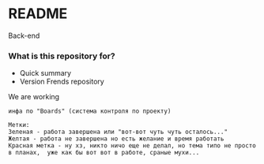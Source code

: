 # README #
Back-end
### What is this repository for? ###

* Quick summary
* Version
Frends repository

We are working 

	инфа по "Boards" (система контроля по проекту)

	Метки:
	Зеленая - работа завершена или "вот-вот чуть чуть осталось..."	
	Желтая - работа не завершена но есть желание и время работать
	Красная метка - ну хз, никто ничо еще не делал, но тема типо не просто в планах,  уже как бы вот вот в работе, сраные мухи...
